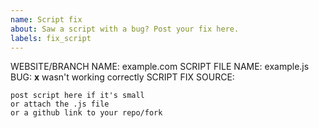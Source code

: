 ```yaml
---
name: Script fix
about: Saw a script with a bug? Post your fix here.
labels: fix_script
---
```


WEBSITE/BRANCH NAME: example.com
SCRIPT FILE NAME: example.js
BUG: **x** wasn't working correctly
SCRIPT FIX SOURCE:
```
post script here if it's small
or attach the .js file 
or a github link to your repo/fork
```